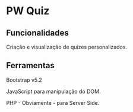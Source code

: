 # PW Quiz

## Funcionalidades

Criação e visualização de quizes personalizados.

## Ferramentas

Bootstrap v5.2

JavaScript para manipulação do DOM.

PHP - Obviamente - para Server Side.
